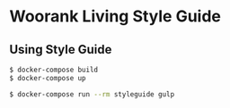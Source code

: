 # Woorank Living Style Guide

## Using Style Guide

```bash
$ docker-compose build
$ docker-compose up
```

```bash
$ docker-compose run --rm styleguide gulp
```
